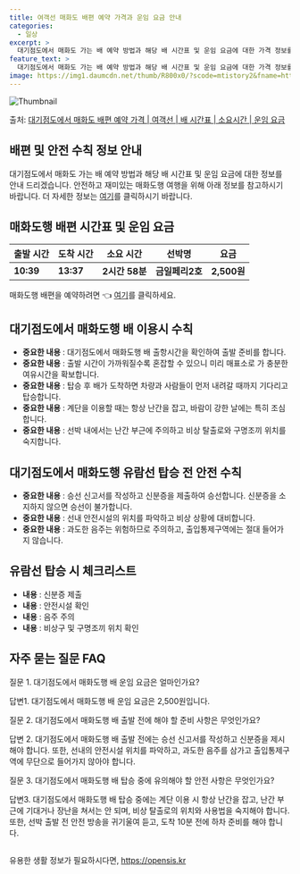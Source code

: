 ```yaml
---
title: 여객선 매화도 배편 예약 가격과 운임 요금 안내
categories:
  - 일상
excerpt: >
  대기점도에서 매화도 가는 배 예약 방법과 해당 배 시간표 및 운임 요금에 대한 가격 정보를 안내 드리겠습니다. 안전하고 재밋는 매화도행 여행을 위해 아래 정보 참고하시기 바랍니다. 매화도행 배편 예약하기 👈 클릭대기점도에서 매화도행 배 시간표출발 시간도착 시간소요 시간선박명요금10:3913:372시간 58분금일페리2호2,500원매화도행 배편 예약하기 👈 클릭대기점도에서 매화도행 여객선 탑승 시 이용수칙대기점도에서 매화도행 배를 이용할 때 반드시 숙지해야 할 여객선 탑승 수칙을 소개합니다. 중요한 내용 1) 대기점도에서 매화도행 배 출항시간을 확인하여 출발 준비를 합니다. 2) 출항 시간이 가까워질수록 혼잡할 수 있으니 미리 매표소로 가 충분한 여유시간을 확보합니다. 3) 탑승 후 배가 도착하면 차량과 사..
feature_text: >
  대기점도에서 매화도 가는 배 예약 방법과 해당 배 시간표 및 운임 요금에 대한 가격 정보를 안내 드리겠습니다. 안전하고 재밋는 매화도행 여행을 위해 아래 정보 참고하시기 바랍니다. 매화도행 배편 예약하기 👈 클릭대기점도에서 매화도행 배 시간표출발 시간도착 시간소요 시간선박명요금10:3913:372시간 58분금일페리2호2,500원매화도행 배편 예약하기 👈 클릭대기점도에서 매화도행 여객선 탑승 시 이용수칙대기점도에서 매화도행 배를 이용할 때 반드시 숙지해야 할 여객선 탑승 수칙을 소개합니다. 중요한 내용 1) 대기점도에서 매화도행 배 출항시간을 확인하여 출발 준비를 합니다. 2) 출항 시간이 가까워질수록 혼잡할 수 있으니 미리 매표소로 가 충분한 여유시간을 확보합니다. 3) 탑승 후 배가 도착하면 차량과 사..
image: https://img1.daumcdn.net/thumb/R800x0/?scode=mtistory2&fname=https%3A%2F%2Fblog.kakaocdn.net%2Fdn%2FbLZ4gs%2FbtsHDWmYQ7A%2Fcki7beTDwnJtV0VOcOKbWk%2Fimg.webp
---
```


![Thumbnail](https://img1.daumcdn.net/thumb/R800x0/?scode=mtistory2&fname=https%3A%2F%2Fblog.kakaocdn.net%2Fdn%2FbLZ4gs%2FbtsHDWmYQ7A%2Fcki7beTDwnJtV0VOcOKbWk%2Fimg.webp)

<p>출처: <a href="https://opensis.kr/entry/%EB%8C%80%EA%B8%B0%EC%A0%90%EB%8F%84%EC%97%90%EC%84%9C-%EB%A7%A4%ED%99%94%EB%8F%84-%EB%B0%B0%ED%8E%B8-%EC%98%88%EC%95%BD-%EA%B0%80%EA%B2%A9-%EC%97%AC%EA%B0%9D%EC%84%A0-%EB%B0%B0-%EC%8B%9C%EA%B0%84%ED%91%9C-%EC%86%8C%EC%9A%94%EC%8B%9C%EA%B0%84-%EC%9A%B4%EC%9E%84-%EC%9A%94%EA%B8%88" rel="dofollow">대기점도에서 매화도 배편 예약 가격 | 여객선 | 배 시간표 | 소요시간 | 운임 요금</a> </p>

## 배편 및 안전 수칙 정보 안내

대기점도에서 매화도 가는 배 예약 방법과 해당 배 시간표 및 운임 요금에 대한 정보를 안내 드리겠습니다. 안전하고 재미있는 매화도행 여행을
위해 아래 정보를 참고하시기 바랍니다. 더 자세한 정보는 [여기](링크)를 클릭하시기 바랍니다.

## 매화도행 배편 시간표 및 운임 요금

출발 시간 | 도착 시간 | 소요 시간 | 선박명 | 요금  
---|---|---|---|---  
**10:39** | **13:37** | **2시간 58분** | **금일페리2호** | **2,500원**  
  
매화도행 배편을 예약하려면 👈 [여기](링크)를 클릭하세요.

## 대기점도에서 매화도행 배 이용시 수칙

  * **중요한 내용** : 대기점도에서 매화도행 배 출항시간을 확인하여 출발 준비를 합니다.
  * **중요한 내용** : 출발 시간이 가까워질수록 혼잡할 수 있으니 미리 매표소로 가 충분한 여유시간을 확보합니다.
  * **중요한 내용** : 탑승 후 배가 도착하면 차량과 사람들이 먼저 내려갈 때까지 기다리고 탑승합니다.
  * **중요한 내용** : 계단을 이용할 때는 항상 난간을 잡고, 바람이 강한 날에는 특히 조심합니다.
  * **중요한 내용** : 선박 내에서는 난간 부근에 주의하고 비상 탈출로와 구명조끼 위치를 숙지합니다.

## 대기점도에서 매화도행 유람선 탑승 전 안전 수칙

  * **중요한 내용** : 승선 신고서를 작성하고 신분증을 제출하여 승선합니다. 신분증을 소지하지 않으면 승선이 불가합니다.
  * **중요한 내용** : 선내 안전시설의 위치를 파악하고 비상 상황에 대비합니다.
  * **중요한 내용** : 과도한 음주는 위험하므로 주의하고, 출입통제구역에는 절대 들어가지 않습니다.

## 유람선 탑승 시 체크리스트

  * **내용** : 신분증 제출
  * **내용** : 안전시설 확인
  * **내용** : 음주 주의
  * **내용** : 비상구 및 구명조끼 위치 확인

## 자주 묻는 질문 FAQ

질문 1. 대기점도에서 매화도행 배 운임 요금은 얼마인가요?

답변1. 대기점도에서 매화도행 배 운임 요금은 2,500원입니다.

질문 2. 대기점도에서 매화도행 배 출발 전에 해야 할 준비 사항은 무엇인가요?

답변 2. 대기점도에서 매화도행 배 출발 전에는 승선 신고서를 작성하고 신분증을 제시해야 합니다. 또한, 선내의 안전시설 위치를 파악하고,
과도한 음주를 삼가고 출입통제구역에 무단으로 들어가지 않아야 합니다.

질문 3. 대기점도에서 매화도행 배 탑승 중에 유의해야 할 안전 사항은 무엇인가요?

답변3. 대기점도에서 매화도행 배 탑승 중에는 계단 이용 시 항상 난간을 잡고, 난간 부근에 기대거나 장난을 쳐서는 안 되며, 비상 탈출로의
위치와 사용법을 숙지해야 합니다. 또한, 선박 출발 전 안전 방송을 귀기울여 듣고, 도착 10분 전에 하차 준비를 해야 합니다.

##



 

유용한 생활 정보가 필요하시다면, <a href="https://opensis.kr" rel="dofollow">https://opensis.kr</a>


